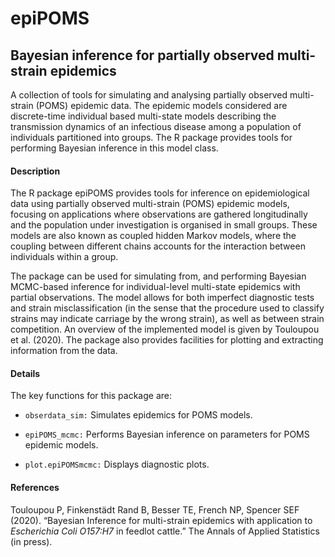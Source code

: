 # epiPOMS
## Bayesian inference for partially observed multi-strain epidemics

A collection of tools for simulating and analysing partially observed multi-strain (POMS) epidemic data. The epidemic models considered are discrete-time individual based multi-state models describing the transmission dynamics of an infectious disease among a population of individuals partitioned into groups. The R package provides tools for performing Bayesian inference in this model class.

#### Description

The R package epiPOMS provides tools for inference on epidemiological data using partially observed multi-strain (POMS) epidemic models, focusing on applications where observations are gathered longitudinally and the population under investigation is organised in small groups. These models are also known as coupled hidden Markov models, where the coupling between different chains accounts for the interaction between individuals within a group.

The package can be used for simulating from, and performing Bayesian MCMC-based inference for individual-level multi-state epidemics with partial observations. The model allows for both imperfect diagnostic tests and strain misclassification (in the sense that the procedure used to classify strains may indicate carriage by the wrong strain), as well as between strain competition. An overview of the implemented model is given by Touloupou et al. (2020). The package also provides facilities for plotting and extracting information from the data.

#### Details
The key functions for this package are:

- ```obserdata_sim:``` Simulates epidemics for POMS models.

- ```epiPOMS_mcmc:``` Performs Bayesian inference on parameters for POMS epidemic models.

- ```plot.epiPOMSmcmc:``` Displays diagnostic plots.

#### References
Touloupou P, Finkenstädt Rand B, Besser TE, French NP, Spencer SEF (2020). “Bayesian Inference for multi-strain epidemics with application to *Escherichia Coli O157:H7* in feedlot cattle.” The Annals of Applied Statistics (in press).

